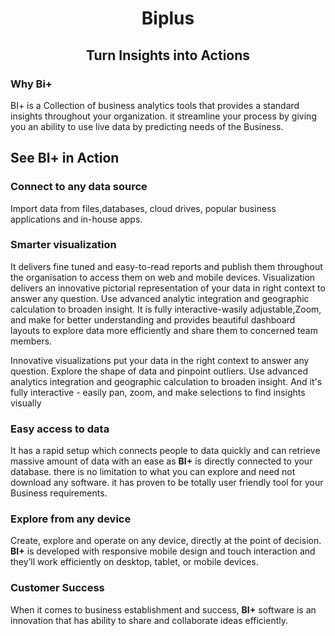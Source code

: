                           
<center><h1>Biplus</h1></center>
<center><h2>Turn Insights into Actions</h2></center>

###  Why Bi+
BI+ is a Collection of business analytics tools that provides a standard insights throughout your organization. it streamline your process by giving you an ability to use live data by predicting needs of the Business.
 
 ## See BI+ in Action
 
 ### Connect to any data source
 
Import data from files,databases, cloud drives, popular business applications and in-house apps.

### Smarter visualization

It delivers fine tuned and easy-to-read reports and publish them throughout the organisation to access them on web and mobile devices. Visualization delivers an innovative pictorial representation of your data in right context to answer any question. Use advanced analytic integration and geographic calculation to broaden insight. It is fully interactive-wasily adjustable,Zoom, and make
for better understanding and provides beautiful dashboard layouts to explore data more efficiently and share them to concerned team members.

Innovative visualizations put your data in the right context to answer any question. Explore the shape of data and pinpoint outliers. Use advanced analytics integration and geographic calculation to broaden insight. And it's fully interactive - easily pan, zoom, and make selections to find insights visually

### Easy access to data 

It has a rapid setup which connects people to data quickly and can retrieve massive amount of data with an ease as **BI+** is directly connected to your database. there is no limitation to what you can explore and need not download any software. it has proven to be totally user friendly tool for your Business requirements.

### Explore from any device

Create, explore and operate on any device, directly at the point of decision. **BI+** is developed with responsive mobile design and touch interaction and they’ll work efficiently on desktop, tablet, or mobile devices.

### Customer Success

When it comes to business establishment and success, **BI+** software is an innovation that has ability to share and collaborate ideas efficiently.
<!--stackedit_data:
eyJoaXN0b3J5IjpbLTYwMzIyNjcwN119
-->